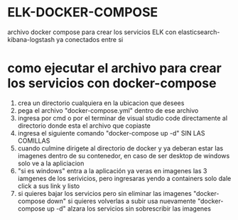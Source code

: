# ELK-DOCKER-COMPOSE
archivo docker compose para crear los servicios ELK con elasticsearch-kibana-logstash ya conectados entre si


# como ejecutar el archivo para crear los servicios con docker-compose
1. crea un directorio cualquiera en la ubicacion que desees
2. pega el archivo "docker-compose.yml" dentro de ese archivo
3. ingresa por cmd o por el terminar de visual studio code directamente al directorio donde esta el archivo que copiaste
4. ingresa el siguiente comando "docker-compose up -d"  SIN LAS COMILLAS
5. cuando culmine dirigete al directorio de docker y ya deberan estar las imagenes dentro de su contenedor, en caso de ser desktop de windows solo ve a la apliciacion
6. "si es windows" entra a la aplicación ya veras en imagenes las 3 iamgenes de los serivicios, pero ingresaras yendo a containers solo dale click a sus link y listo
7. si quieres bajar los servicios pero sin eliminar las imagenes "docker-compose down" si quieres volverlas a subir usa nuevamente "docker-compose up -d" alzara los servicios sin sobrescribir las imagenes
